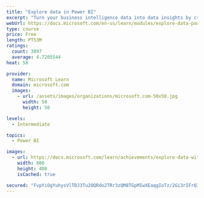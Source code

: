 ```yaml
---
title: "Explore data in Power BI"
excerpt: "Turn your business intelligence data into data insights by creating and configuring Power BI dashboards."
webUrl: https://docs.microsoft.com/en-us/learn/modules/explore-data-power-bi/
type: course
price: Free
length: PT53M
ratings:
  count: 3897
  average: 4.7205544
heat: 58

provider:
  name: Microsoft Learn
  domain: microsoft.com
  images:
    - url: /assets/images/organizations/microsoft.com-50x50.jpg
      width: 50
      height: 50

levels:
  - Intermediate

topics:
  - Power BI

images:
  - url: https://docs.microsoft.com/learn/achievements/explore-data-with-power-bi-desktop-social.png
    width: 800
    height: 400
    isCached: true

secured: "FvpYiOgYuhysVlTDJ3Tu2OQRdo2TRr3zQM8TGpMIwXEaqgIoTz/2Gi3rIFrQIqR2UsgABjlAe+x6iWrLAYqZZfrJWbNpkLEndRagrddvhZVY5TmiFRDWR4JA3AZ0HHt+1o777+PQxGVhChzfk7kCyiAO2DdIr3j3RWs+2/pFnIlL/WH/JNJ9ZIF/7hUsv3+RwUBLMdccu9Uy3mc2ROYc+O32//4rxCs/d7YYw3YBNG87r46IuD5ws5qAFcmUwM1RaubyocDC9izqhGoNI/MbsUEHC9Ra1q9TP0j9X+h/7THHGdgMUSdi6v4rH76mbZK2h4Kt3sBRWDaYcNcwpFEcTQUzt75tMzn76aVVX1GrijB9HWI3qhTmIoj+LvV9wBQL0Ij4NBDgensNsU6fCegUX57EGXBhouQATjx4T9sCOM8=;T9R2U5oAIPtGCT0QCJVItg=="
---
```


